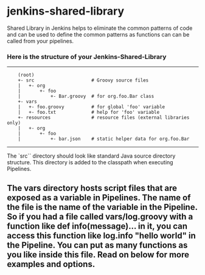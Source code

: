 # jenkins-shared-library

Shared Library in Jenkins helps to eliminate the common patterns of code and can be used to define the common patterns as functions can can be called from your pipelines.

### Here is the structure of your Jenkins-Shared-Library
--------------------------
        (root)
        +- src                     # Groovy source files
        |   +- org
        |       +- foo
        |           +- Bar.groovy  # for org.foo.Bar class
        +- vars
        |   +- foo.groovy          # for global 'foo' variable
        |   +- foo.txt             # help for 'foo' variable
        +- resources               # resource files (external libraries only)
        |   +- org
        |       +- foo
        |           +- bar.json    # static helper data for org.foo.Bar

-----------------------------
The `src`` directory should look like standard Java source directory structure. This directory is added to the classpath when executing Pipelines.

The vars directory hosts script files that are exposed as a variable in Pipelines. The name of the file is the name of the variable in the Pipeline. So if you had a file called vars/log.groovy with a function like def info(message)…​ in it, you can access this function like log.info "hello world" in the Pipeline. You can put as many functions as you like inside this file. Read on below for more examples and options.
-----------------------------------
